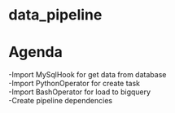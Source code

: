 # data_pipeline
# Agenda
-Import MySqlHook for get data from database  
-Import PythonOperator for create task  
-Import BashOperator for load to bigquery  
-Create pipeline dependencies   
